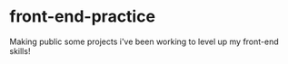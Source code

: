 # front-end-practice
Making public some projects i've been working to level up my front-end skills!
